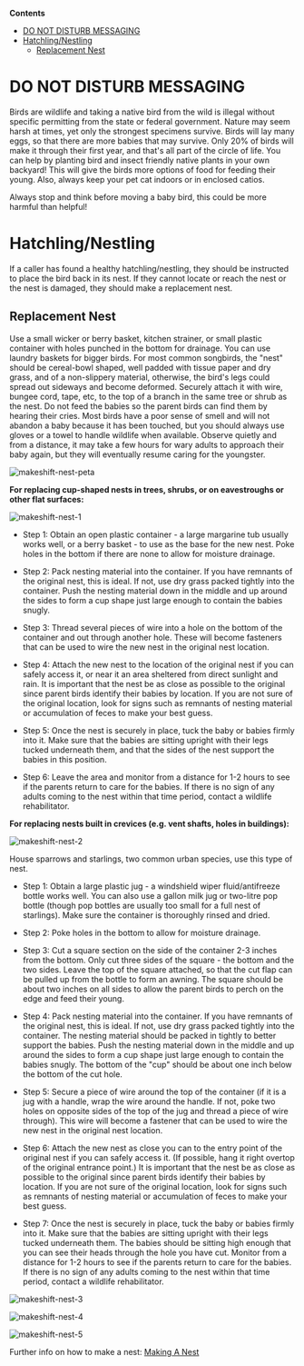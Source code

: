 **Contents**

- [DO NOT DISTURB MESSAGING](#do-not-disturb-messaging)
- [Hatchling/Nestling](#hatchlingnestling)
  - [Replacement Nest](#replacement-nest)

# DO NOT DISTURB MESSAGING

Birds are wildlife and taking a native bird from the wild is illegal without specific permitting from the state or federal government. Nature may seem harsh at times, yet only the strongest specimens survive. Birds will lay many eggs, so that there are more babies that may survive. Only 20% of birds will make it through their first year, and that's all part of the circle of life. You can help by planting bird and insect friendly native plants in your own backyard! This will give the birds more options of food for feeding their young. Also, always keep your pet cat indoors or in enclosed catios.

Always stop and think before moving a baby bird, this could be more harmful than helpful!

# Hatchling/Nestling

If a caller has found a healthy hatchling/nestling, they should be instructed to place the bird back in its nest. If they cannot locate or reach the nest or the nest is damaged, they should make a replacement nest.

## Replacement Nest

Use a small wicker or berry basket, kitchen strainer, or small plastic container with holes punched in the bottom for drainage.  You can use laundry baskets for bigger birds. For most common songbirds, the "nest" should be cereal-bowl shaped, well padded with tissue paper and dry grass, and of a non-slippery material, otherwise, the bird's legs could spread out sideways and become deformed. Securely attach it with wire, bungee cord, tape, etc, to the top of a branch in the same tree or shrub as the nest. Do not feed the babies so the parent birds can find them by hearing their cries. Most birds have a poor sense of smell and will not abandon a baby because it has been touched, but you should always use gloves or a towel to handle wildlife when available. Observe quietly and from a distance, it may take a few hours for wary adults to approach their baby again, but they will eventually resume caring for the youngster.

![makeshift-nest-peta](assets/images/makeshift-nest-peta.png)

**For replacing cup-shaped nests in trees, shrubs, or on eavestroughs or other flat surfaces:**

![makeshift-nest-1](assets/images/makeshift-nest-helpbabybirds-1.png)

- Step 1: Obtain an open plastic container - a large margarine tub usually works well, or a berry basket - to use as the base for the new nest. Poke holes in the bottom if there are none to allow for moisture drainage.

- Step 2: Pack nesting material into the container. If you have remnants of the original nest, this is ideal. If not, use dry grass packed tightly into the container. Push the nesting material down in the middle and up around the sides to form a cup shape just large enough to contain the babies snugly.

- Step 3: Thread several pieces of wire into a hole on the bottom of the container and out through another hole. These will become fasteners that can be used to wire the new nest in the original nest location.

- Step 4: Attach the new nest to the location of the original nest if you can safely access it, or near it an area sheltered from direct sunlight and rain. It is important that the nest be as close as possible to the original since parent birds identify their babies by location. If you are not sure of the original location, look for signs such as remnants of nesting material or accumulation of feces to make your best guess.

- Step 5: Once the nest is securely in place, tuck the baby or babies firmly into it. Make sure that the babies are sitting upright with their legs tucked underneath them, and that the sides of the nest support the babies in this position.

- Step 6: Leave the area and monitor from a distance for 1-2 hours to see if the parents return to care for the babies. If there is no sign of any adults coming to the nest within that time period, contact a wildlife rehabilitator.

**For replacing nests built in crevices (e.g. vent shafts, holes in buildings):**

![makeshift-nest-2](assets/images/makeshift-nest-helpbabybirds-2.png)

House sparrows and starlings, two common urban species, use this type of nest.

- Step 1: Obtain a large plastic jug - a windshield wiper fluid/antifreeze bottle works well. You can also use a gallon milk jug or two-litre pop bottle (though pop bottles are usually too small for a full nest of starlings). Make sure the container is thoroughly rinsed and dried.

- Step 2: Poke holes in the bottom to allow for moisture drainage.

- Step 3: Cut a square section on the side of the container 2-3 inches from the bottom. Only cut three sides of the square - the bottom and the two sides. Leave the top of the square attached, so that the cut flap can be pulled up from the bottle to form an awning. The square should be about two inches on all sides to allow the parent birds to perch on the edge and feed their young.

- Step 4: Pack nesting material into the container. If you have remnants of the original nest, this is ideal. If not, use dry grass packed tightly into the container. The nesting material should be packed in tightly to better support the babies. Push the nesting material down in the middle and up around the sides to form a cup shape just large enough to contain the babies snugly. The bottom of the "cup" should be about one inch below the bottom of the cut hole.

- Step 5: Secure a piece of wire around the top of the container (if it is a jug with a handle, wrap the wire around the handle. If not, poke two holes on opposite sides of the top of the jug and thread a piece of wire through). This wire will become a fastener that can be used to wire the new nest in the original nest location.

- Step 6: Attach the new nest as close you can to the entry point of the original nest if you can safely access it. (If possible, hang it right overtop of the original entrance point.) It is important that the nest be as close as possible to the original since parent birds identify their babies by location. If you are not sure of the original location, look for signs such as remnants of nesting material or accumulation of feces to make your best guess.

- Step 7: Once the nest is securely in place, tuck the baby or babies firmly into it. Make sure that the babies are sitting upright with their legs tucked underneath them. The babies should be sitting high enough that you can see their heads through the hole you have cut. Monitor from a distance for 1-2 hours to see if the parents return to care for the babies. If there is no sign of any adults coming to the nest within that time period, contact a wildlife rehabilitator.

![makeshift-nest-3](assets/images/makeshift-nest-helpbabybirds-3.png)

![makeshift-nest-4](assets/images/makeshift-nest-helpbabybirds-4.png)

![makeshift-nest-5](assets/images/makeshift-nest-helpbabybirds-5.png)

Further info on how to make a nest: [Making A Nest](Making-A-Nest)